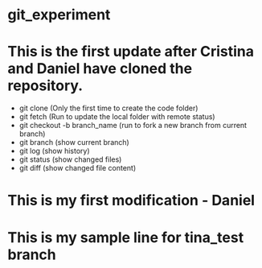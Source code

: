 # git_experiment

# This is the first update after Cristina and Daniel have cloned the repository.

* git clone (Only the first time to create the code folder)
* git fetch (Run to update the local folder with remote status)
* git checkout -b branch_name (run to fork a new branch from current branch)
* git branch (show current branch)
* git log (show history)
* git status (show changed files)
* git diff (show changed file content)

# This is my first modification - Daniel

# This is my sample line for tina_test branch 